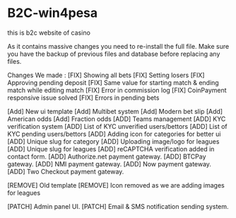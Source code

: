 # B2C-win4pesa
this is b2c website of casino


As it contains massive changes you need to re-install the full file.
Make sure you have the backup of previous files and database before replacing any files.

Changes We made :
[FIX] Showing all bets
[FIX] Setting losers
[FIX] Approving pending deposit
[FIX] Same value for starting match & ending match while editing match
[FIX] Error in commission log
[FIX] CoinPayment responsive issue solved
[FIX] Errors in pending bets

[Add] New ui template
[Add] Multibet system
[Add] Modern bet slip
[Add] American odds
[Add] Fraction odds
[ADD] Teams management 
[ADD] KYC verification system
[ADD] List of KYC unverified users/bettors
[ADD] List of KYC pending users/bettors
[ADD] Adding icon for categories for better ui
[ADD] Unique slug for category
[ADD] Uploading image/logo for leagues
[ADD] Unique slug for leagues
[ADD] reCAPTCHA verification added in contact form.
[ADD] Authorize.net payment gateway.
[ADD] BTCPay gateway.
[ADD] NMI payment gateway.
[ADD] Now payment gateway.
[ADD] Two Checkout payment gateway.

[REMOVE] Old template
[REMOVE] Icon removed as we are adding images for leagues

[PATCH] Admin panel UI.
[PATCH] Email & SMS notification sending system.